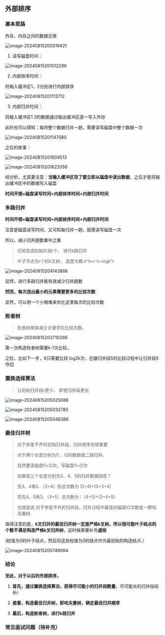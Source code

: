





## 外部排序

### 基本思路

外存、内存之间的数据交换

![image-20240815200519421](排序/image-20240815200519421.png)



1. 读写磁盘时间：

![image-20240815201012296](排序/image-20240815201012296.png)

2. 内部排序时间：

将输入缓冲区1、2分别进行内部排序

![image-20240815201113712](排序/image-20240815201113712.png)

3. 内部归并时间：

将输入缓冲区1 2的数据通过输出缓冲区逐一写入外存

此时也可以得知：每将整个数据归并一趟，需要读写磁盘中整个数据一次

![image-20240815201147080](排序/image-20240815201147080.png)

之后的故事：

![image-20240815201604513](排序/image-20240815201604513.png)

![image-20240815201622056](排序/image-20240815201622056.png)

经分析，尤其要注意：**当输入缓冲区空了要立即从磁盘中读出数据**，之后才能将输出缓冲区中的数据写入磁盘

**时间开销=磁盘读写时间+内部排序时间+内部归并时间**

### 多路归并

**时间开销=磁盘读写时间+内部排序时间+内部归并时间**

注意是磁盘读写时间，又可知每归并一趟，就需读写磁盘一次

所以，减小归并趟数重中之重

>已知生成初始片段r个， 进行k路归并
>
>叶子节点为r个的k叉树， 高度大概 k^h=r  h=logk^r

![image-20240815204143866](排序/image-20240815204143866.png)



显然，进行多路归并能有效减少归并趟数

**然而，每次选出最小的元素需要更多的比较次数**

显然，可以用一个小根堆来优化这里每次的比较次数

### 败者树

>败者树用来减少关键字的比较次数。

![image-20240815203710298](排序/image-20240815203710298.png)

第一次构造败者树需要k-1次比较，

之后，比如下一步，6只需要比较 log2k次，在跟归并段5的比较过程中让归并段5夺冠



### 置换选择算法

> 让初始归并段r更少， 即使归并段更长

![image-20240815205025088](排序/image-20240815205025088.png)

![image-20240815205032780](排序/image-20240815205032780.png)

![image-20240815205048386](排序/image-20240815205048386.png)



### 最佳归并树

>对于参差不齐的初始归并段，归并顺序也很重要

>对于两个长度分别为l1 、l2的数据做二路归并，
>
>显然要读磁盘l1+l2次，写磁盘l1+l2次
>
>如果是三个长度分别为3、4、5的归并数据段呢？
>
>先3、4再5、（3+4）则总次数为 (3+4)+(5+3+4)
>
>而先4、5再3、（4+5）总次数为： (4+5)+(3+4+5)
>
>也就是说 对于参差不齐的归并段，归并过程中最佳的磁盘IO次数是一颗哈夫曼树

值得注意的是，**k叉归并的最佳归并树一定是严格k叉树，所以很可能叶子结点的个数不满足构造严格k叉归并树**，这时候需要补充**虚段**

(权值为0的叶子结点，然后将这些权值为0的结点作为最初始的构造结点.）

![image-20240815205749064](排序/image-20240815205749064.png)

### 结论

**至此，对于以后的外部排序，**

1. **首先，通过置换选择算法，获得尽可能小的归并段数量**，尽可能长的归并段段长r

2. **接着，构造最佳归并树，即哈夫曼树，确定最佳归并顺序**
3. **最后，构造败者树，进行k路归并**

### 常见面试问题（待补充）


